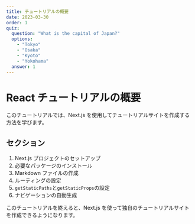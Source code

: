 ```yaml
---
title: チュートリアルの概要
date: 2023-03-30
order: 1
quiz:
  question: "What is the capital of Japan?"
  options:
    - "Tokyo"
    - "Osaka"
    - "Kyoto"
    - "Yokohama"
  answer: 1
---
```


# React チュートリアルの概要

このチュートリアルでは、Next.js を使用してチュートリアルサイトを作成する方法を学びます。

## セクション

1. Next.js プロジェクトのセットアップ
2. 必要なパッケージのインストール
3. Markdown ファイルの作成
4. ルーティングの設定
5. `getStaticPaths`と`getStaticProps`の設定
6. ナビゲーションの自動生成

このチュートリアルを終えると、Next.js を使って独自のチュートリアルサイトを作成できるようになります。
